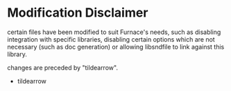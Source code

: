 # Modification Disclaimer

certain files have been modified to suit Furnace's needs, such as disabling integration with specific libraries, disabling certain options which are not necessary (such as doc generation) or allowing libsndfile to link against this library.

changes are preceded by "tildearrow".

- tildearrow
